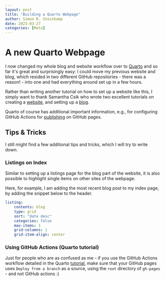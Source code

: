 ```yaml
---
layout: post
title: "Building a Quarto Webpage"
author: Simon R. Steinkamp
date: 2023-03-27
categories: [Meta]
---
```


# A new Quarto Webpage

I now changed my whole blog and website workflow over to [Quarto](https://quarto.org) and
so far it's great and surprisingly easy: I could move my previous website and blog,
which resided in two different GitHub repositories - there was a reason! - into
one and had everything around set up in a few hours.

Rather than writing another tutorial on how to set up a website like this, I
simply want to thank Samantha Csik who wrote two excellent tutorials
on creating a [website](https://ucsb-meds.github.io/creating-quarto-websites/),
and setting up a [blog](https://samanthacsik.github.io/posts/2022-10-24-quarto-blogs/).

Quarto of course has additional important information, e.g., for configuring
GitHub Actions for [publishing](https://quarto.org/docs/publishing/github-pages.html)
on GitHub pages.

## Tips & Tricks

I still might find a few additional tips and tricks, which I will try to write
down.

### Listings on Index

Similar to setting up a listings page for the blog part of the website, it is
also possible to highlight single items on other sites of the webpage.

Here, for example, I am adding the most recent blog post to my index page, by
adding the snippet below to the header.

```yaml
listing:
    contents: blog
    type: grid
    sort: "date desc"
    categories: false
    max-items: 1
    grid-columns: 1
    grid-item-align: center
```

### Using GitHub Actions (Quarto tutorial)

Just for people who are as confused as me - if you use the GitHub Actions workflow
detailed in the Quarto [tutorial](https://quarto.org/docs/publishing/github-pages.html),
make sure that your GitHub pages uses `Deploy from a branch` as a source, using
the `root` directory of `gh-pages` - and not GitHub actions :)